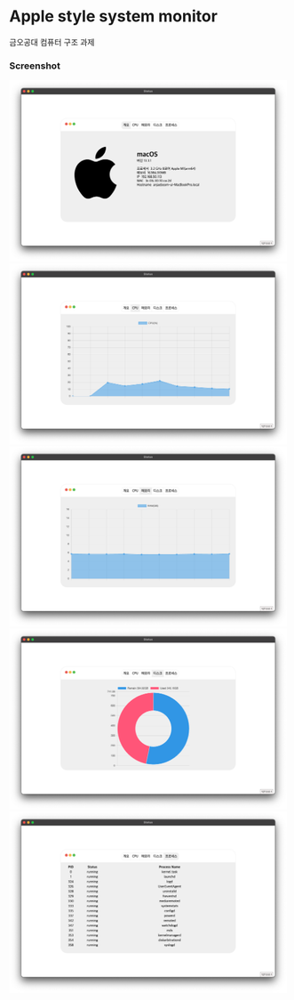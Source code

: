 # Apple style system monitor
금오공대 컴퓨터 구조 과제

### Screenshot
<img src="image/overview.png" width="500px">
<img src="image/cpu.png" width="500px">
<img src="image/memory.png" width="500px">
<img src="image/disk.png" width="500px">
<img src="image/process.png" width="500px">
